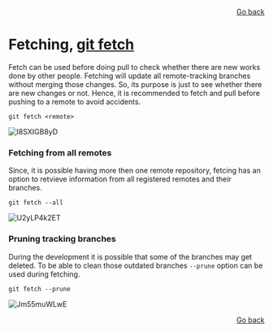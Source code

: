 <p align="right"><a href="../README.md#contents">Go back</a></p>

# Fetching, [git fetch](https://git-scm.com/docs/git-fetch)

Fetch can be used before doing pull to check whether there are new works done by other people. Fetching will update all remote-tracking branches without merging those changes. So, its purpose is just to see whether there are new changes or not. Hence, it is recommended to fetch and pull before pushing to a remote to avoid accidents.
```
git fetch <remote>
```
![I8SXIGB8yD](https://user-images.githubusercontent.com/48220015/112172832-18480e80-8c06-11eb-92ea-30def5b7d361.gif)


### Fetching from all remotes
Since, it is possible having more then one remote repository, fetcing has an option to retvieve information from all registered remotes and their branches.
```
git fetch --all
```
![U2yLP4k2ET](https://user-images.githubusercontent.com/48220015/112173038-475e8000-8c06-11eb-91af-862ceb5553ad.gif)


### Pruning tracking branches
During the development it is possible that some of the branches may get deleted. To be able to clean those outdated branches `--prune` option can be used during fetching.
```
git fetch --prune
```
![Jm55muWLwE](https://user-images.githubusercontent.com/48220015/112174210-48dc7800-8c07-11eb-8314-0160e57d992a.gif)


<p align="right"><a href="../README.md#contents">Go back</a></p>
